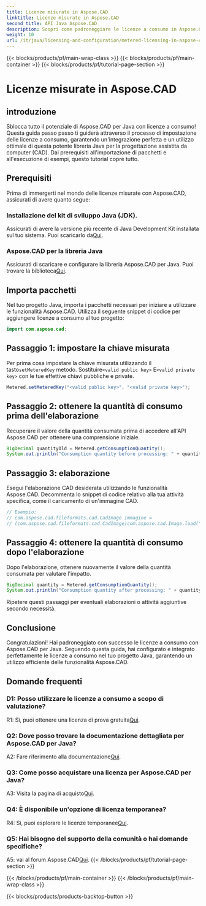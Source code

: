 ```yaml
---
title: Licenze misurate in Aspose.CAD
linktitle: Licenze misurate in Aspose.CAD
second_title: API Java Aspose.CAD
description: Scopri come padroneggiare le licenze a consumo in Aspose.CAD per Java con questa guida completa. Ottimizza l'elaborazione CAD per efficienza ed efficienza dei costi.
weight: 10
url: /it/java/licensing-and-configuration/metered-licensing-in-aspose-cad/
---
```


{{< blocks/products/pf/main-wrap-class >}}
{{< blocks/products/pf/main-container >}}
{{< blocks/products/pf/tutorial-page-section >}}

# Licenze misurate in Aspose.CAD

## introduzione

Sblocca tutto il potenziale di Aspose.CAD per Java con licenze a consumo! Questa guida passo passo ti guiderà attraverso il processo di impostazione delle licenze a consumo, garantendo un'integrazione perfetta e un utilizzo ottimale di questa potente libreria Java per la progettazione assistita da computer (CAD). Dai prerequisiti all'importazione di pacchetti e all'esecuzione di esempi, questo tutorial copre tutto.

## Prerequisiti

Prima di immergerti nel mondo delle licenze misurate con Aspose.CAD, assicurati di avere quanto segue:

### Installazione del kit di sviluppo Java (JDK).

 Assicurati di avere la versione più recente di Java Development Kit installata sul tuo sistema. Puoi scaricarlo da[Qui](https://www.oracle.com/java/technologies/javase-downloads.html).

### Aspose.CAD per la libreria Java

 Assicurati di scaricare e configurare la libreria Aspose.CAD per Java. Puoi trovare la biblioteca[Qui](https://releases.aspose.com/cad/java/).

## Importa pacchetti

Nel tuo progetto Java, importa i pacchetti necessari per iniziare a utilizzare le funzionalità Aspose.CAD. Utilizza il seguente snippet di codice per aggiungere licenze a consumo al tuo progetto:

```java
import com.aspose.cad;
```

## Passaggio 1: impostare la chiave misurata

 Per prima cosa impostare la chiave misurata utilizzando il tasto`setMeteredKey` metodo. Sostituire`<valid public key>` E`<valid private key>` con le tue effettive chiavi pubbliche e private.

```java
Metered.setMeteredKey("<valid public key>", "<valid private key>");
```

## Passaggio 2: ottenere la quantità di consumo prima dell'elaborazione

Recuperare il valore della quantità consumata prima di accedere all'API Aspose.CAD per ottenere una comprensione iniziale.

```java
BigDecimal quantityOld = Metered.getConsumptionQuantity();
System.out.println("Consumption quantity before processing: " + quantityOld);
```

## Passaggio 3: elaborazione

Esegui l'elaborazione CAD desiderata utilizzando le funzionalità Aspose.CAD. Decommenta lo snippet di codice relativo alla tua attività specifica, come il caricamento di un'immagine CAD.

```java
// Esempio:
// com.aspose.cad.fileformats.cad.CadImage immagine =
// (com.aspose.cad.fileformats.cad.CadImage)com.aspose.cad.Image.load("BlockRefDgn.dwg");
```

## Passaggio 4: ottenere la quantità di consumo dopo l'elaborazione

Dopo l'elaborazione, ottenere nuovamente il valore della quantità consumata per valutare l'impatto.

```java
BigDecimal quantity = Metered.getConsumptionQuantity();
System.out.println("Consumption quantity after processing: " + quantity);
```

Ripetere questi passaggi per eventuali elaborazioni o attività aggiuntive secondo necessità.

## Conclusione

Congratulazioni! Hai padroneggiato con successo le licenze a consumo con Aspose.CAD per Java. Seguendo questa guida, hai configurato e integrato perfettamente le licenze a consumo nel tuo progetto Java, garantendo un utilizzo efficiente delle funzionalità Aspose.CAD.

## Domande frequenti

### D1: Posso utilizzare le licenze a consumo a scopo di valutazione?

 R1: Sì, puoi ottenere una licenza di prova gratuita[Qui](https://releases.aspose.com/).

### Q2: Dove posso trovare la documentazione dettagliata per Aspose.CAD per Java?

 A2: Fare riferimento alla documentazione[Qui](https://reference.aspose.com/cad/java/).

### Q3: Come posso acquistare una licenza per Aspose.CAD per Java?

 A3: Visita la pagina di acquisto[Qui](https://purchase.aspose.com/buy).

### Q4: È disponibile un'opzione di licenza temporanea?

 R4: Sì, puoi esplorare le licenze temporanee[Qui](https://purchase.aspose.com/temporary-license/).

### Q5: Hai bisogno del supporto della comunità o hai domande specifiche?

 A5: vai al forum Aspose.CAD[Qui](https://forum.aspose.com/c/cad/19).
{{< /blocks/products/pf/tutorial-page-section >}}

{{< /blocks/products/pf/main-container >}}
{{< /blocks/products/pf/main-wrap-class >}}

{{< blocks/products/products-backtop-button >}}
